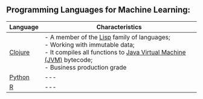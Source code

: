 ## Programming Languages for Machine Learning:

Language | Characteristics
--- | ---
<a href="./Clojure">Clojure</a> | - A member of the <a href="https://en.wikipedia.org/wiki/Lisp_(programming_language)">Lisp</a> family of languages;<br/>- Working with immutable data;<br/>- It compiles all functions to <a href="https://en.wikipedia.org/wiki/Java_virtual_machine">Java Virtual Machine (JVM)</a> bytecode;<br/>- Business production grade
<a href="./Python">Python</a> | ---
<a href="./R">R</a> | ---

